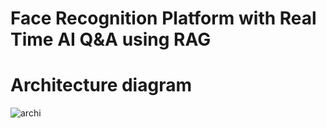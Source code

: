 # Face Recognition Platform with Real Time AI Q&A using RAG 



# Architecture diagram

![archi](https://github.com/user-attachments/assets/31ce7058-cf84-4278-bfa9-070ad7b722ca)




